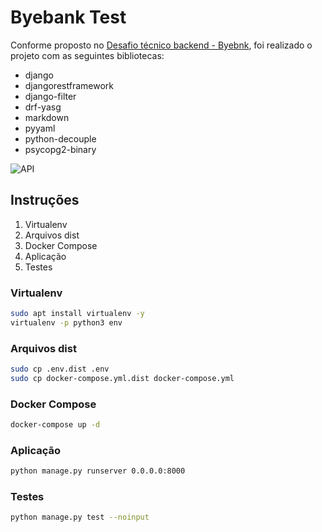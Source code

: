 # Byebank Test

Conforme proposto no [Desafio técnico backend - Byebnk](https://gitlab.com/byebnk/desafio-backend), foi realizado o projeto com as seguintes bibliotecas:

* django
* djangorestframework
* django-filter
* drf-yasg
* markdown
* pyyaml
* python-decouple
* psycopg2-binary

![API](https://raw.githubusercontent.com/rauanisanfelice/byebnk-test/blob/develop/static/img/API_Byebnk.png?raw=true)

## Instruções

1. Virtualenv
2. Arquivos dist
3. Docker Compose
4. Aplicação
5. Testes

### Virtualenv

```bash
sudo apt install virtualenv -y
virtualenv -p python3 env
```


### Arquivos dist

```bash
sudo cp .env.dist .env
sudo cp docker-compose.yml.dist docker-compose.yml
```

### Docker Compose

```bash
docker-compose up -d
```

### Aplicação

```bash
python manage.py runserver 0.0.0.0:8000
```

### Testes

```bash
python manage.py test --noinput
```
